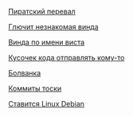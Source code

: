 [Пиратский перевал](Пиратский_перевал.md)

[Глючит незнакомая винда](Глючит_незнакомая_винда.md)

[Винда по имени виста](Винда_по_имени_виста.md)

[Кусочек кода отправлять кому-то](Кусочек_кода.md)

[Болванка](Болванка.md)

[Коммиты тоски](Коммиты_тоски.md)

[Ставится Linux Debian]()

[]()

[]()

[]()

[]()

[]()
